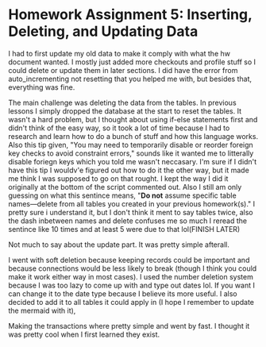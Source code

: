 # **Homework Assignment 5: Inserting, Deleting, and Updating Data**

I had to first update my old data to make it comply with what the hw document wanted. I mostly just added more checkouts and profile stuff so I could delete or update them in later sections. I did have the error from auto_incrementing not resetting that you helped me with, but besides that, everything was fine. 

 The main challenge was deleting the data from the tables. In previous lessons I simply dropped the database at the start to reset the tables. It wasn't a hard problem, but I thought about using if-else statements first and didn't think of the easy way, so it took a lot of time because I had to research and learn how to do a bunch of stuff and how this language works. Also this tip given, "You may need to temporarily disable or reorder foreign key checks to avoid constraint errors," sounds like it wanted me to litterally disable foriegn keys which you told me wasn't neccasary. I'm sure if I didn't have this tip I wouldv'e figured out how to do it the other way, but it made me think I was supposed to go on that rought. I kept the way I did it originally at the bottom of the script commented out. Also I still am only guessing on what this sentince means, "**Do not** assume specific table names—delete from all tables you created in your previous homework(s)." I pretty sure i understand it, but I don't think it ment to say tables twice, also the dash inbetween names and delete confuses me so much I reread the sentince like 10 times and at least 5 were due to that lol(FINISH LATER)

Not much to say about the update part. It was pretty simple afterall.

I went with soft deletion because keeping records could be important and because connections would be less likely to break (though I think you could make it work either way in most cases). I used the number deletion system because I was too lazy to come up with and type out dates lol. If you want I can change it to the date type because I believe its more useful. I also decided to add it to all tables it could apply in (I hope I remember to update the mermaid with it), 

Making the transactions where pretty simple and went by fast. I thought it was pretty cool when I first learned they exist.
